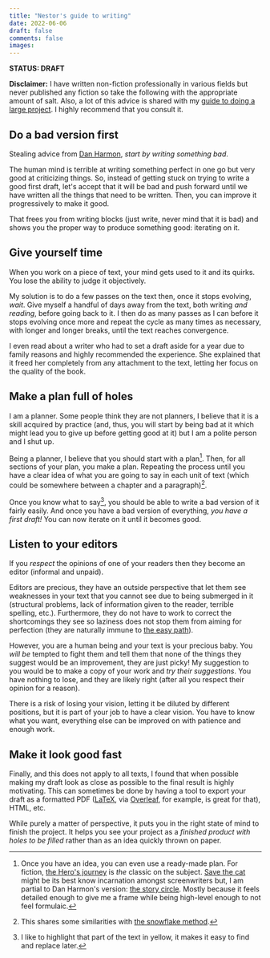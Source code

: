 ```yaml
---
title: "Nestor's guide to writing"
date: 2022-06-06
draft: false
comments: false
images:
---
```


**STATUS: DRAFT**

**Disclaimer:** I have written non-fiction professionally in various fields but never published any fiction so take the following with the appropriate amount of salt.
Also, a lot of this advice is shared with my [guide to doing a large project](/writing/guides/hard_things). I highly recommend that you consult it.

## Do a bad version first

Stealing advice from [Dan Harmon](https://en.wikipedia.org/wiki/Dan_Harmon), *start by writing something bad*.

The human mind is terrible at writing something perfect in one go but very good at criticizing things.
So, instead of getting stuck on trying to write a good first draft, let's accept that it will be bad and push forward until we have written all the things that need to be written.
Then, you can improve it progressively to make it good.

That frees you from writing blocks (just write, never mind that it is bad) and shows you the proper way to produce something good: iterating on it.

## Give yourself time

When you work on a piece of text, your mind gets used to it and its quirks. You lose the ability to judge it objectively.

My solution is to do a few passes on the text then, once it stops evolving, *wait*.
Give myself a handful of days away from the text, both writing *and reading*, before going back to it.
I then do as many passes as I can before it stops evolving once more and repeat the cycle as many times as necessary, with longer and longer breaks, until the text reaches convergence.

I even read about a writer who had to set a draft aside for a year due to family reasons and highly recommended the experience.
She explained that it freed her completely from any attachment to the text, letting her focus on the quality of the book.

## Make a plan full of holes

I am a planner. 
Some people think they are not planners, I believe that it is a skill acquired by practice (and, thus, you will start by being bad at it which might lead you to give up before getting good at it) but I am a polite person and I shut up.

Being a planner, I believe that you should start with a plan[^1].
Then, for all sections of your plan, you make a plan.
Repeating the process until you have a clear idea of what you are going to say in each unit of text (which could be somewhere between a chapter and a paragraph)[^2].

Once you know what to say[^3], you should be able to write a bad version of it fairly easily.
And once you have a bad version of everything, *you have a first draft!*
You can now iterate on it until it becomes good.

[^1]: Once you have an idea, you can even use a ready-made plan.
For fiction, [the Hero's journey](https://en.wikipedia.org/wiki/Hero%27s_journey) is *the* classic on the subject.
[Save the cat](https://savethecat.com/) might be its best know incarnation amongst screenwriters but, I am partial to Dan Harmon's version: [the story circle](https://en.wikipedia.org/wiki/Dan_Harmon#%22Story_circle%22_technique). Mostly because it feels detailed enough to give me a frame while being high-level enough to not feel formulaic.

[^2]: This shares some similarities with [the snowflake method](https://www.advancedfictionwriting.com/articles/snowflake-method/).

[^3]: I like to highlight that part of the text in yellow, it makes it easy to find and replace later.

## Listen to your editors

If you *respect* the opinions of one of your readers then they become an editor (informal and unpaid).

Editors are precious, they have an outside perspective that let them see weaknesses in your text that you cannot see due to being submerged in it (structural problems, lack of information given to the reader, terrible spelling, etc.).
Furthermore, they do not have to work to correct the shortcomings they see so laziness does not stop them from aiming for perfection (they are naturally immune to [the easy path](/writing/concepts/easy_path)).

However, you are a human being and your text is your precious baby.
You *will be* tempted to fight them and tell them that none of the things they suggest would be an improvement, they are just picky!
My suggestion to you would be to make a copy of your work and *try their suggestions*. 
You have nothing to lose, and they are likely right (after all you respect their opinion for a reason).

There is a risk of losing your vision, letting it be diluted by different positions, but it is part of your job to have a clear vision.
You have to know what you want, everything else can be improved on with patience and enough work.

## Make it look good fast

Finally, and this does not apply to all texts, I found that when possible making my draft look as close as possible to the final result is highly motivating.
This can sometimes be done by having a tool to export your draft as a formatted PDF ([LaTeX](https://www.overleaf.com/learn/latex/Learn_LaTeX_in_30_minutes), via [Overleaf](https://www.overleaf.com/), for example, is great for that), HTML, etc.

While purely a matter of perspective, it puts you in the right state of mind to finish the project. It helps you see your project as a *finished product with holes to be filled* rather than as an idea quickly thrown on paper.